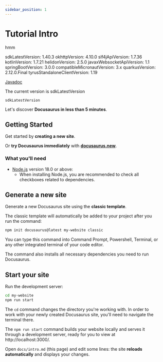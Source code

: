 ```yaml
---
sidebar_position: 1
---
```


# Tutorial Intro

hmm

sdkLatestVersion: 1.40.3
okhttpVersion: 4.10.0
slf4jApiVersion: 1.7.36
kotlinVersion: 1.7.21
helidonVersion: 2.5.0
javaxWebsocketApiVersion: 1.1
springBootVersion: 3.0.0
compatibleMicronautVersion: 3.x
quarkusVersion: 2.12.0.Final
tyrusStandaloneClientVersion: 1.19

[Javadoc](https://oss.sonatype.org/service/local/repositories/releases/archive/com/slack/api/slack-api-client/sdkLatestVersion/slack-api-client-sdkLatestVersion-javadoc.jar/!/com/slack/api/audit/response/SchemasResponse.html)


The current version is sdkLatestVersion

```
sdkLatestVersion
```


Let's discover **Docusaurus in less than 5 minutes**.

## Getting Started

Get started by **creating a new site**.

Or **try Docusaurus immediately** with **[docusaurus.new](https://docusaurus.new)**.

### What you'll need

- [Node.js](https://nodejs.org/en/download/) version 18.0 or above:
  - When installing Node.js, you are recommended to check all checkboxes related to dependencies.

## Generate a new site

Generate a new Docusaurus site using the **classic template**.

The classic template will automatically be added to your project after you run the command:

```bash
npm init docusaurus@latest my-website classic
```

You can type this command into Command Prompt, Powershell, Terminal, or any other integrated terminal of your code editor.

The command also installs all necessary dependencies you need to run Docusaurus.

## Start your site

Run the development server:

```bash
cd my-website
npm run start
```

The `cd` command changes the directory you're working with. In order to work with your newly created Docusaurus site, you'll need to navigate the terminal there.

The `npm run start` command builds your website locally and serves it through a development server, ready for you to view at http://localhost:3000/.

Open `docs/intro.md` (this page) and edit some lines: the site **reloads automatically** and displays your changes.
